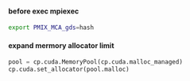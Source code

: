 #### before exec mpiexec

``` sh
export PMIX_MCA_gds=hash
```

#### expand mermory allocator limit
```py
pool = cp.cuda.MemoryPool(cp.cuda.malloc_managed)
cp.cuda.set_allocator(pool.malloc)
```
